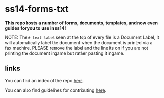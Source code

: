 # ss14-forms-txt
**This repo hosts a number of forms, documents, templates, and now even guides for you to use in ss14!**

NOTE:
The `# text label` seen at the top of every file is a Document Label, it will automatically label the document when the document is printed via a fax machine.
PLEASE remove the label and the line its on if you are not printing the document ingame but rather pasting it ingame.

## links
You can find an index of the repo [here](https://github.com/Moomoobeef/ss14-forms-txt/blob/master/Index.md).

You can also find guidelines for contributing [here](https://github.com/Moomoobeef/ss14-forms-txt/wiki/Guidelines).
